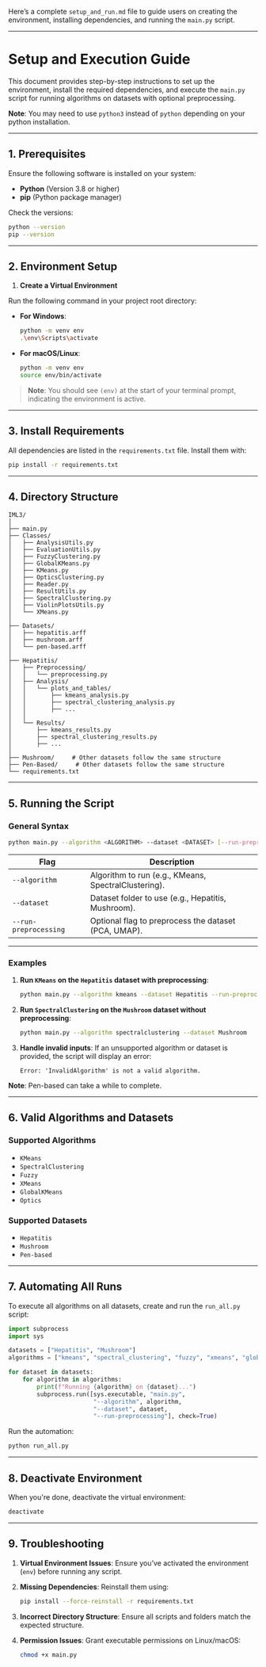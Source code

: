 Here’s a complete `setup_and_run.md` file to guide users on creating the environment, installing dependencies, and running the `main.py` script.

---

# **Setup and Execution Guide**

This document provides step-by-step instructions to set up the environment, install the required dependencies, and execute the `main.py` script for running algorithms on datasets with optional preprocessing.

**Note**: You may need to use `python3` instead of  `python` depending on your python installation.

---

## **1. Prerequisites**

Ensure the following software is installed on your system:

- **Python** (Version 3.8 or higher)
- **pip** (Python package manager)

Check the versions:
```bash
python --version
pip --version
```

---

## **2. Environment Setup**

1. **Create a Virtual Environment**

Run the following command in your project root directory:

- **For Windows**:
   ```bash
   python -m venv env
   .\env\Scripts\activate
   ```

- **For macOS/Linux**:
   ```bash
   python -m venv env
   source env/bin/activate
   ```

> **Note**: You should see `(env)` at the start of your terminal prompt, indicating the environment is active.

---

## **3. Install Requirements**

All dependencies are listed in the `requirements.txt` file. Install them with:

```bash
pip install -r requirements.txt
```

---

## **4. Directory Structure**

```plaintext
IML3/
│
├── main.py
├── Classes/
│   ├── AnalysisUtils.py
│   ├── EvaluationUtils.py
│   ├── FuzzyClustering.py
│   ├── GlobalKMeans.py
│   ├── KMeans.py
│   ├── OpticsClustering.py
│   ├── Reader.py
│   ├── ResultUtils.py
│   ├── SpectralClustering.py
│   ├── ViolinPlotsUtils.py
│   └── XMeans.py
│
├── Datasets/
│   ├── hepatitis.arff
│   ├── mushroom.arff
│   └── pen-based.arff
│
├── Hepatitis/
│   ├── Preprocessing/
│   │   └── preprocessing.py
│   ├── Analysis/
│   │   └── plots_and_tables/
│   │       ├── kmeans_analysis.py
│   │       ├── spectral_clustering_analysis.py
│   │       ├── ...
│   │       
│   └── Results/
│       ├── kmeans_results.py
│       ├── spectral_clustering_results.py
│       ├── ...
│
├── Mushroom/     # Other datasets follow the same structure
├── Pen-Based/     # Other datasets follow the same structure
└── requirements.txt
```

---

## **5. Running the Script**

### **General Syntax**

```bash
python main.py --algorithm <ALGORITHM> --dataset <DATASET> [--run-preprocessing]
```

| Flag                 | Description                                              |
|-----------------------|----------------------------------------------------------|
| `--algorithm`         | Algorithm to run (e.g., KMeans, SpectralClustering).     |
| `--dataset`           | Dataset folder to use (e.g., Hepatitis, Mushroom).       |
| `--run-preprocessing` | Optional flag to preprocess the dataset (PCA, UMAP).     |

---

### **Examples**

1. **Run `KMeans` on the `Hepatitis` dataset with preprocessing**:
   ```bash
   python main.py --algorithm kmeans --dataset Hepatitis --run-preprocessing
   ```

2. **Run `SpectralClustering` on the `Mushroom` dataset without preprocessing**:
   ```bash
   python main.py --algorithm spectralclustering --dataset Mushroom
   ```

3. **Handle invalid inputs**:
   If an unsupported algorithm or dataset is provided, the script will display an error:
   ```
   Error: 'InvalidAlgorithm' is not a valid algorithm.
   ```
   
**Note**: Pen-based can take a while to complete.

---

## **6. Valid Algorithms and Datasets**

### **Supported Algorithms**
- `KMeans`
- `SpectralClustering`
- `Fuzzy`
- `XMeans`
- `GlobalKMeans`
- `Optics`

### **Supported Datasets**
- `Hepatitis`
- `Mushroom`
- `Pen-based`

---

## **7. Automating All Runs**

To execute all algorithms on all datasets, create and run the `run_all.py` script:

```python
import subprocess
import sys

datasets = ["Hepatitis", "Mushroom"]
algorithms = ["kmeans", "spectral_clustering", "fuzzy", "xmeans", "global_kmeans", "optics"]

for dataset in datasets:
    for algorithm in algorithms:
        print(f"Running {algorithm} on {dataset}...")
        subprocess.run([sys.executable, "main.py", 
                        "--algorithm", algorithm, 
                        "--dataset", dataset, 
                        "--run-preprocessing"], check=True)
```

Run the automation:
```bash
python run_all.py
```

---

## **8. Deactivate Environment**

When you're done, deactivate the virtual environment:

```bash
deactivate
```

---

## **9. Troubleshooting**

1. **Virtual Environment Issues**: Ensure you’ve activated the environment (`env`) before running any script.

2. **Missing Dependencies**: Reinstall them using:
   ```bash
   pip install --force-reinstall -r requirements.txt
   ```

3. **Incorrect Directory Structure**: Ensure all scripts and folders match the expected structure.

4. **Permission Issues**: Grant executable permissions on Linux/macOS:
   ```bash
   chmod +x main.py
   ```

